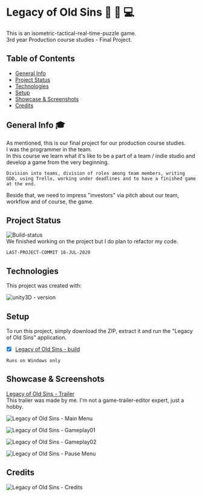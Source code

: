 # Legacy of Old Sins :gun: :hocho: :computer:

This is an isometric-tactical-real-time-puzzle game.\
3rd year Production course studies - Final Project.

## Table of Contents

* [General Info](#General-Info)
* [Project Status](#Project-Status)
* [Technologies](#Technologies)
* [Setup](#Setup)
* [Showcase & Screenshots](#Showcase-&-Screenshots)
* [Credits](#Credits)

## General Info :mortar_board:

As mentioned, this is our final project for our production course studies.\
I was the programmer in the team.\
In this course we learn what it's like to be a part of a team / indie studio and develop a game from the very beginning.
```
Division into teams, division of roles among team members, writing GDD, using Trello, working under deadlines and to have a finished game at the end.
```
Beside that, we need to impress "investors" via pitch about our team, workflow and of course, the game.

## Project Status

![Build-status](https://img.shields.io/badge/build-passing-green)\
We finished working on the project but I do plan to refactor my code.
```
LAST-PROJECT-COMMIT 16-JUL-2020
```

## Technologies

This project was created with:

![unity3D - version](https://img.shields.io/badge/Unity3D-v2019.02.0f1-blue)

## Setup

To run this project, simply download the ZIP, extract it and run the "Legacy of Old Sins" application.
- [x] [Legacy of Old Sins - build](https://drive.google.com/file/d/1LgQIUqSxXUw0bpfXfB_EfE8KXaptbRHY/view?usp=sharing)

```
Runs on Windows only
```

## Showcase & Screenshots

[Legacy of Old Sins - Trailer](https://youtu.be/_dYMlnEp3-E)\
This trailer was made by me. I'm not a game-trailer-editor expert, just a hobby.

![Legacy of Old Sins - Main Menu](https://user-images.githubusercontent.com/44708223/87680962-bb4aad80-c786-11ea-96a0-1aba3600e40c.png)

![Legacy of Old Sins - Gameplay01](https://user-images.githubusercontent.com/44708223/87680976-bdad0780-c786-11ea-91cd-7819b4c84b91.png)

![Legacy of Old Sins - Gameplay02](https://user-images.githubusercontent.com/44708223/87680977-be459e00-c786-11ea-8a3a-e657b0ba0a32.png)

![Legacy of Old Sins - Pause Menu](https://user-images.githubusercontent.com/44708223/87680969-bd147100-c786-11ea-817c-c5e377c369e1.png)


## Credits

![Legacy of Old Sins - Credits](https://user-images.githubusercontent.com/44708223/87684650-2b5b3280-c78b-11ea-9f55-8123451ca4ce.png)
